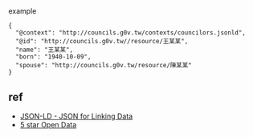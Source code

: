 ##

example
```
{
  "@context": "http://councils.g0v.tw/contexts/councilors.jsonld",
  "@id": "http://councils.g0v.tw//resource/王某某",
  "name": "王某某",
  "born": "1940-10-09",
  "spouse": "http://councils.g0v.tw/resource/陳某某"
}
```

## ref

* [JSON-LD - JSON for Linking Data](http://json-ld.org/)
* [5 star Open Data](http://5stardata.info/)
